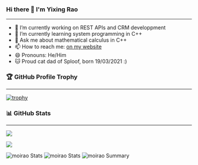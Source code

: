 

### Hi there 👋 I'm Yixing Rao

---

- 🔭 I’m currently working on REST APIs and CRM developpment
- 🌱 I’m currently learning system programming in C++
- 💬 Ask me about mathematical calculus in C++
- 📫 How to reach me: [on my website](https://sr-sam.tech/contact)
- 😄 Pronouns: He/Him
- 🐱 Proud cat dad of Sploof, born 19/03/2021 :)

### 🏆 GitHub Profile Trophy

---

<a href="https://github.com/moirao" title="trophy"><img align="center" src="https://github-profile-trophy.vercel.app/?username=moirao&column=8&theme=onestar" alt="trophy" /></a>

### 📊 GitHub Stats

---

<a href="https://github.com/moirao"><img align="center" src="https://github-readme-stats.vercel.app/api/?username=moirao&layout=compact&theme=great-gatsby&hide_border=true" /></a>

<a href="https://github.com/moirao"><img align="center" src="https://github-readme-stats.vercel.app/api/top-langs/?username=moirao&langs_count=8&layout=compact&theme=great-gatsby&hide_border=true" /></a>

![moirao Stats](https://github-profile-summary-cards.vercel.app/api/cards/repos-per-language?username=moirao&theme=github_dark)
![moirao Stats](https://github-profile-summary-cards.vercel.app/api/cards/most-commit-language?username=moirao&theme=github_dark)
![moirao Summary](https://github-profile-summary-cards.vercel.app/api/cards/profile-details?username=moirao&theme=github_dark)
